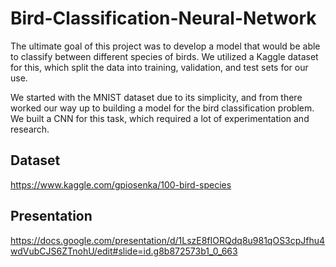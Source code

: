 # Bird-Classification-Neural-Network

The ultimate goal of this project was to develop a model that would be able to classify between different species of birds. We utilized a Kaggle dataset for this, which split the data into training, validation, and test sets for our use.

We started with the MNIST dataset due to its simplicity, and from there worked our way up to building a model for the bird classification problem. We built a CNN for this task, which required a lot of experimentation and research.

## Dataset
https://www.kaggle.com/gpiosenka/100-bird-species

## Presentation
https://docs.google.com/presentation/d/1LszE8fIORQdq8u981qOS3cpJfhu4wdVubCJS6ZTnohU/edit#slide=id.g8b872573b1_0_663
